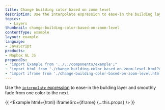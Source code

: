 ```yaml
---
title: Change building color based on zoom level
description: Use the interpolate expression to ease-in the building layer and smoothly fade from one color to the next.
topics:
  - Layers
thumbnail: change-building-color-based-on-zoom-level
contentType: example
layout: example
language:
- JavaScript
products:
- Mapbox GL JS
prependJs:
- "import Example from '../../components/example';"
- "import html from './change-building-color-based-on-zoom-level.html?code';"
- "import iframe from './change-building-color-based-on-zoom-level.html?iframe';"
---
```


Use the [`interpolate` expression](/mapbox-gl-js/style-spec/expressions/#interpolate) to ease-in the building layer and smoothly fade from one color to the next.

{{ <Example html={html} iframeSrc={iframe} {...this.props} /> }}
